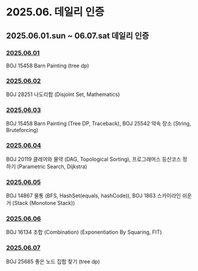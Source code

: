 # 2025.06. 데일리 인증

## 2025.06.01.sun ~ 06.07.sat 데일리 인증

### [2025.06.01](https://github.com/jwelyl/daily_certification/blob/main/2025/06/01/25_06_01_daily_certification.md)
BOJ 15458 Barn Painting (tree dp)

### [2025.06.02](https://github.com/jwelyl/daily_certification/blob/main/2025/06/02/25_06_02_daily_certification.md)
BOJ 28251 나도리합 (Disjoint Set, Mathematics)

### [2025.06.03](https://github.com/jwelyl/daily_certification/blob/main/2025/06/03/25_06_03_daily_certification.md)
BOJ 15458 Barn Painting (Tree DP, Traceback), BOJ 25542 약속 장소 (String, Bruteforcing)

### [2025.06.04](https://github.com/jwelyl/daily_certification/blob/main/2025/06/04/25_06_04_daily_certification.md)
BOJ 20119 클레어와 물약 (DAG, Topological Sorting), 프로그래머스 등산코스 정하기 (Parametric Search, Dijkstra)

### [2025.06.05](https://github.com/jwelyl/daily_certification/blob/main/2025/06/05/25_06_05_daily_certification.md)
BOJ 14867 물통 (BFS, HashSet(equals, hashCode)), BOJ 1863 스카이라인 쉬운거 (Stack (Monotone Stack))

### [2025.06.06](https://github.com/jwelyl/daily_certification/blob/main/2025/06/06/25_06_06_daily_certification.md)
BOJ 16134 조합 (Combination) (Exponentiation By Squaring, FIT)

### [2025.06.07](https://github.com/jwelyl/daily_certification/blob/main/2025/06/07/25_06_07_daily_certification.md)
BOJ 25685 좋은 노드 집합 찾기 (tree dp)